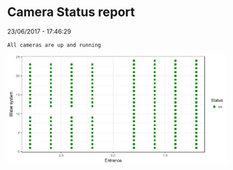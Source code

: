 Camera Status report
================
23/06/2017 - 17:46:29

    All cameras are up and running

![](camreport_files/figure-markdown_github/unnamed-chunk-2-1.png)
